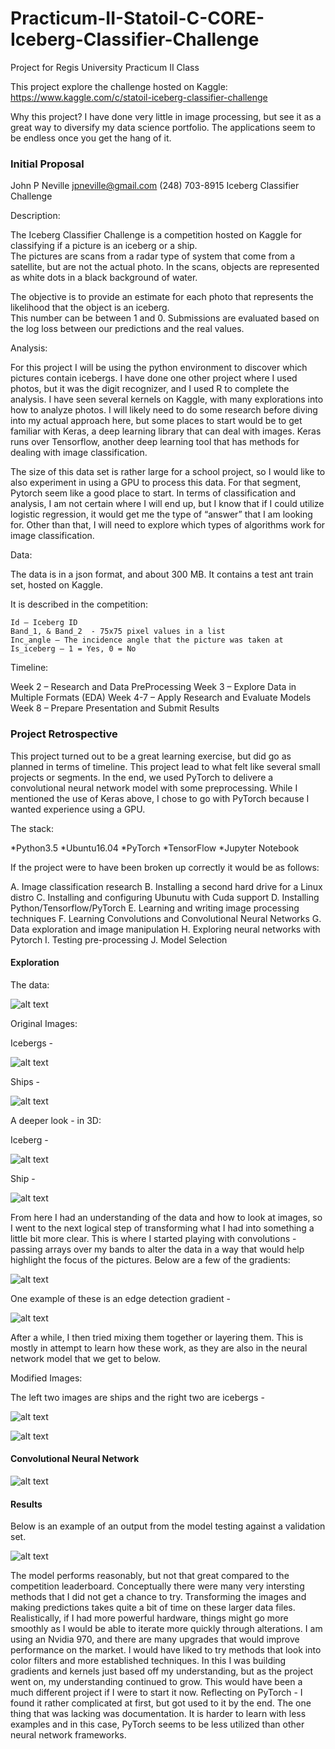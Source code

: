 # Practicum-II-Statoil-C-CORE-Iceberg-Classifier-Challenge
Project for Regis University Practicum II Class 


This project explore the challenge hosted on Kaggle:
https://www.kaggle.com/c/statoil-iceberg-classifier-challenge

Why this project?
  I have done very little in image processing, but see it as a great way to diversify my data science portfolio.
  The applications seem to be endless once you get the hang of it.
  
### Initial Proposal

John P Neville
jpneville@gmail.com	
(248) 703-8915
Iceberg Classifier Challenge

Description:

The Iceberg Classifier Challenge is a competition hosted on Kaggle for classifying if a picture is an iceberg or a ship.  
The pictures are scans from a radar type of system that come from a satellite, but are not the actual photo.  In the scans, 
objects are represented as white dots in a black background of water.

The objective is to provide an estimate for each photo that represents the likelihood that the object is an iceberg.  
This number can be between 1 and 0.  Submissions are evaluated based on the log loss between our predictions and the real values.

Analysis:

For this project I will be using the python environment to discover which pictures contain icebergs.  I have done one other 
project where I used photos, but it was the digit recognizer, and I used R to complete the analysis.  I have seen several 
kernels on Kaggle, with many explorations into how to analyze photos.  I will likely need to do some research before diving into
my actual approach here, but some places to start would be to get familiar with Keras, a deep learning library that can deal with 
images.  Keras runs over Tensorflow, another deep learning tool that has methods for dealing with image classification.

The size of this data set is rather large for a school project, so I would like to also experiment in using a GPU to process this data.  For that segment, Pytorch seem like a good place to start.
In terms of classification and analysis, I am not certain where I will end up, but I know that if I could utilize logistic 
regression, it would get me the type of “answer” that I am looking for.  Other than that, I will need to explore which types 
of algorithms work for image classification.  

Data:

The data is in a json format, and about 300 MB.  It contains a test ant train set, hosted on Kaggle.

It is described in the competition:

	Id – Iceberg ID
	Band_1, & Band_2  - 75x75 pixel values in a list
	Inc_angle – The incidence angle that the picture was taken at
	Is_iceberg – 1 = Yes, 0 = No

Timeline:

Week 2 – Research and Data PreProcessing
Week 3 – Explore Data in Multiple Formats (EDA)
Week 4-7 – Apply Research and Evaluate Models
Week 8 – Prepare Presentation and Submit Results

### Project Retrospective

This project turned out to be a great learning exercise, but did go as planned in terms of timeline.  This project lead to what felt like several small projects or segments.  In the end, we used PyTorch to delivere a convolutional neural network model with some preprocessing.  While I mentioned the use of Keras above, I chose to go with PyTorch because I wanted experience using a GPU.  

The stack:

*Python3.5
*Ubuntu16.04
*PyTorch
*TensorFlow
*Jupyter Notebook

If the project were to have been broken up correctly it would be as follows:

A.  Image classification research
B.  Installing a second hard drive for a Linux distro
C.  Installing and configuring Ubunutu with Cuda support
D.  Installing Python/Tensorflow/PyTorch 
E.  Learning and writing image processing techniques
F.  Learning Convolutions and Convolutional Neural Networks
G.  Data exploration and image manipulation
H.  Exploring neural networks with Pytorch
I.  Testing pre-processing
J.  Model Selection

#### Exploration

The data:

![alt text](https://github.com/DSNeville/Practicum-II-Statoil-C-CORE-Iceberg-Classifier-Challenge/blob/master/Images/Data.png)

Original Images:

Icebergs -

![alt text](https://github.com/DSNeville/Practicum-II-Statoil-C-CORE-Iceberg-Classifier-Challenge/blob/master/Images/IcebergB1B2.png )

Ships - 

![alt text](https://github.com/DSNeville/Practicum-II-Statoil-C-CORE-Iceberg-Classifier-Challenge/blob/master/Images/ShipsB1B2.png )

A deeper look - in 3D:

Iceberg -

![alt text](https://github.com/DSNeville/Practicum-II-Statoil-C-CORE-Iceberg-Classifier-Challenge/blob/master/Images/Iceberg3d.png )

Ship - 

![alt text](https://github.com/DSNeville/Practicum-II-Statoil-C-CORE-Iceberg-Classifier-Challenge/blob/master/Images/Ship3d.png )


From here I had an understanding of the data and how to look at images, so I went to the next logical step of transforming what I had into something a little bit more clear.  This is where I started playing with convolutions - passing arrays over my bands to alter the data in a way that would help highlight the focus of the pictures.
Below are a few of the gradients:

![alt text](https://github.com/DSNeville/Practicum-II-Statoil-C-CORE-Iceberg-Classifier-Challenge/blob/master/Images/Gradients.png)

One example of these is an edge detection gradient -

![alt text](https://github.com/DSNeville/Practicum-II-Statoil-C-CORE-Iceberg-Classifier-Challenge/blob/master/Images/EdgeDetection.png)

After a while, I then tried mixing them together or layering them.  This is mostly in attempt to learn how these work, as they are also in the neural network model that we get to below.

Modified Images:

The left two images are ships and the right two are icebergs -

![alt text](https://github.com/DSNeville/Practicum-II-Statoil-C-CORE-Iceberg-Classifier-Challenge/blob/master/Images/MultipleConv.png)

![alt text](https://github.com/DSNeville/Practicum-II-Statoil-C-CORE-Iceberg-Classifier-Challenge/blob/master/Images/MultipleConv2.png)

#### Convolutional Neural Network

![alt text](https://github.com/DSNeville/Practicum-II-Statoil-C-CORE-Iceberg-Classifier-Challenge/blob/master/Images/ModelSummary.png)

#### Results

Below is an example of an output from the model testing against a validation set.

![alt text](https://github.com/DSNeville/Practicum-II-Statoil-C-CORE-Iceberg-Classifier-Challenge/blob/master/Images/ValidationLoss.png)

The model performs reasonably, but not that great compared to the competition leaderboard.
Conceptually there were many very intersting methods that I did not get a chance to try.  Transforming the images and making predictions takes quite a bit of time on these larger data files.  Realistically, if I had more powerful hardware, things might go more smoothly as I would be able to iterate more quickly through alterations.  I am using an Nvidia 970, and there are many upgrades that would improve performance on the market.
I would have liked to try methods that look into color filters and more established techniques.  In this I was building gradients and kernels just based off my understanding, but as the project went on, my understanding continued to grow.  This would have been a much different project if I were to start it now.
Reflecting on PyTorch - I found it rather complicated at first, but got used to it by the end.  The one thing that was lacking was documentation.  It is harder to learn with less examples and in this case, PyTorch seems to be less utilized than other neural network frameworks.  
